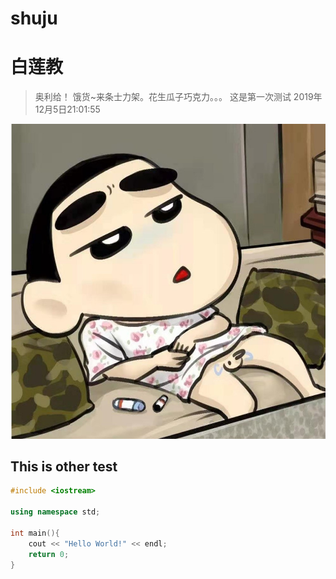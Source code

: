 # shuju
# 白莲教
>奥利给！
>饿货~来条士力架。花生瓜子巧克力。。。
>这是第一次测试
>2019年12月5日21:01:55

![](https://github.com/YourenLi/test/blob/master/head.jpg)

## This is other test
```C++
#include <iostream>

using namespace std;

int main(){
    cout << "Hello World!" << endl;
    return 0;
}
```
